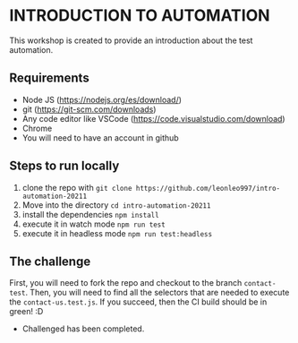 # INTRODUCTION TO AUTOMATION

This workshop is created to provide an introduction about the test automation. 

## Requirements

* Node JS (https://nodejs.org/es/download/)
* git (https://git-scm.com/downloads)
* Any code editor like VSCode (https://code.visualstudio.com/download)
* Chrome
* You will need to have an account in github

## Steps to run locally

1. clone the repo with `git clone https://github.com/leonleo997/intro-automation-20211`
2. Move into the directory `cd intro-automation-20211`
3. install the dependencies `npm install`
4. execute it in watch mode `npm run test`
5. execute it in headless mode `npm run test:headless`

## The challenge

First, you will need to fork the repo and checkout to the branch `contact-test`. Then, you will need to find all the selectors that are needed to execute the `contact-us.test.js`. If you succeed, then the CI build should be in green! :D

* Challenged has been completed.

